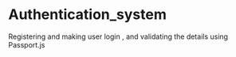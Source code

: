 # Authentication_system
Registering and making user login , and validating the details using Passport.js
